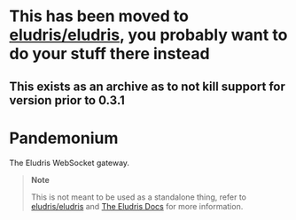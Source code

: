 # This has been moved to [eludris/eludris](https://github.com/eludris/eludris), you probably want to do your stuff there instead
## This exists as an archive as to not kill support for version prior to 0.3.1

# Pandemonium

The Eludris WebSocket gateway.

> **Note**
>
> This is not meant to be used as a standalone thing, refer to [eludris/eludris](https://github.com/eludris/eludris)
> and [The Eludris Docs](https://eludris.github.io/docs) for more information.
